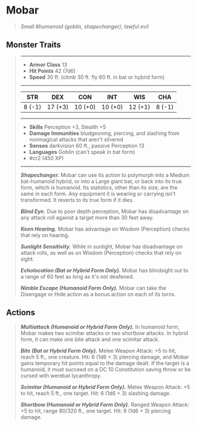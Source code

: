 # Mobar
>*Small #humanoid (goblin, shapechanger), lawful evil*
## Monster Traits
>___
>- **Armor Class** 13
>- **Hit Points** 42 (7d6)
>- **Speed** 30 ft. (climb 30 ft. fly 60 ft. in bat or hybrid form)
>___
>|STR|DEX|CON|INT|WIS|CHA|
>|:---:|:---:|:---:|:---:|:---:|:---:|
>|8 (-1)|17 (+3)|10 (+0)|10 (+0)|12 (+1)|8 (-1)|
>___
>- **Skills** Perception +3, Stealth +5
>- **Damage Immunities** bludgeoning, piercing, and slashing from nonmagical attacks that aren't silvered
>- **Senses** darkvision 60 ft., passive Perception 13
>- **Languages** Goblin (can't speak in bat form)
>- #cr2 (450 XP)
>___
>***Shapechanger.*** Mobar can use its action to polymorph into a Medium bat-humanoid hybrid, or into a Large giant bat, or back into its true form, which is humanoid. Its statistics, other than its size, are the same in each form. Any equipment it is wearing or carrying isn't transformed. It reverts to its true form if it dies.  
>
>***Blind Eye.*** Due to poor depth perception, Mobar has disadvantage on any attack roll against a target more than 30 feet away.  
>
>***Keen Hearing.*** Mobar has advantage on Wisdom (Perception) checks that rely on hearing.  
>
>***Sunlight Sensitivity.*** While in sunlight, Mobar has disadvantage on attack rolls, as well as on Wisdom (Perception) checks that rely on sight.  
>
>***Echolocation (Bat or Hybrid Form Only).*** Mobar has blindsight out to a range of 60 feet as long as it's not deafened.  
>
>***Nimble Escape (Humanoid Form Only).*** Mobar can take the Disengage or Hide action as a bonus action on each of its turns.  
>
## Actions
>***Multiattack (Humanoid or Hybrid Form Only).*** In humanoid form, Mobar makes two scimitar attacks or two shortbow attacks. In hybrid form, it can make one bite attack and one scimitar attack.  
>
>***Bite (Bat or Hybrid Form Only).*** Melee Weapon Attack: +5 to hit, reach 5 ft., one creature. Hit: 6 (1d6 + 3) piercing damage, and Mobar gains temporary hit points equal to the damage dealt. If the target is a humanoid, it must succeed on a DC 10 Constitution saving throw or be cursed with werebat lycanthropy.  
>
>***Scimitar (Humanoid or Hybrid Form Only).*** Melee Weapon Attack: +5 to hit, reach 5 ft., one target. Hit: 6 (1d6 + 3) slashing damage.  
>
>***Shortbow (Humanoid or Hybrid Form Only).*** Ranged Weapon Attack: +5 to hit, range 80/320 ft., one target. Hit: 6 (1d6 + 3) piercing damage.